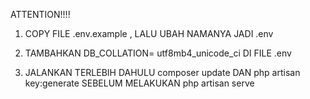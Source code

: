 ATTENTION!!!!

1. COPY FILE .env.example , LALU UBAH NAMANYA JADI .env 

2. TAMBAHKAN DB_COLLATION= utf8mb4_unicode_ci DI FILE .env

3. JALANKAN TERLEBIH DAHULU composer update DAN php artisan key:generate SEBELUM MELAKUKAN php artisan serve

